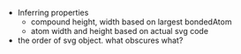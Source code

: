 * Inferring properties
    - compound height, width based on largest bondedAtom
    - atom width and height based on actual svg code
* the order of svg object. what obscures what?
